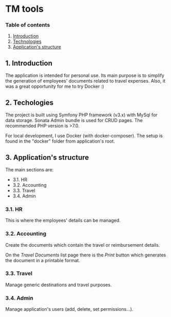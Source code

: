 TM tools
========

### Table of contents
1. [Introduction](#1-introduction)
2. [Technologies](#2-technologies)
3. [Application's structure](#3-applications-structure)

## 1. Introduction
The application is intended for personal use. Its main purpose is to simplify the generation of employees' documents related to travel expenses.
Also, it was a great opportunity for me to try Docker :)

## 2. Techologies
The project is built using Symfony PHP framework (v3.x) with MySql for data storage. Sonata Admin bundle is used for CRUD pages. The recommended PHP version is >7.0.

For local development, I use Docker (with docker-composer). The setup is found in the "docker" folder from application's root.

## 3. Application's structure
The main sections are:
* 3.1. HR
* 3.2. Accounting
* 3.3. Travel
* 3.4. Admin

### 3.1. HR
This is where the employees' details can be managed.

### 3.2. Accounting
Create the documents which contain the travel or reimbursement details.

On the _Travel Documents_ list page there is the _Print_ button which generates the document in a printable format.

### 3.3. Travel
Manage generic destinations and travel purposes.

### 3.4. Admin
Manage application's users (add, delete, set permissions...).
